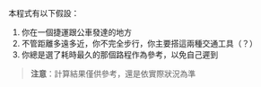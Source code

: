 本程式有以下假設：
1. 你在一個捷運跟公車發達的地方
2. 不管距離多遠多近，你不完全步行，你主要搭這兩種交通工具（？）
3. 你總是選了耗時最久的那個路程作為參考，以免自己遲到

>**注意**：計算結果僅供參考，還是依實際狀況為準